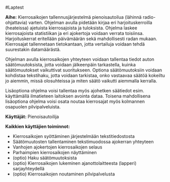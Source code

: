 #Laptest

**Aihe:** Kierrosaikojen tallennusjärjestelmä pienoisautoilua (lähinnä radio-ohjattavia) varten. Ohjelman avulla pidetään kirjaa eri harjoituskerroilla (heateissa) ajetuista kierrosajoista ja tuloksista. Ohjelma laskee kierrosajoista statistiikan ja eri ajokertoja voidaan verrata toisiinsa. Harjoituskerrat eritellään päivämäärän sekä mahdollisesti radan mukaan. Kierrosajat tallennetaan tietokantaan, jotta vertailuja voidaan tehdä suurestakin datamäärästä.

Ohjelman avulla kierrosaikojen yhteyteen voidaan tallentaa tiedot auton säätömuutoksista, jotta voidaan jälkeenpäin tarkastella, kuinka säätömuutokset vaikuttivat suoritukseen. Optiona säätömuutoksiin voidaan kohdistaa tekstihaku, jotta voidaan tarkistaa, onko vastaavaa säätöä kokeiltu jo aiemmin, missä olosuhteissa ja miten säätö vaikutti aiemmalla kerralla.

Lisäoptiona ohjelma voisi tallentaa myös ajohetken säätiedot esim. käyttämällä ilmatieteen laitoksen avointa dataa. Toisena mahdollisena lisäoptiona ohjelma voisi osata noutaa kierrosajat myös kolmannen osapuolen pilvipalveluista.

**Käyttäjät:** Pienoisautoilija

**Kaikkien käyttäjien toiminnot:**
* Kierrosaikojen syöttäminen järjestelmään tekstitiedostosta
* Säätömuutosten tallentaminen tekstimuodossa ajokerran yhteyteen
* Vanhojen ajokertojen kierrosaikojen selaus
* Parhaimpien kierrosaikojen näyttäminen
* (optio) Haku säätömuutoksista
* (optio) Kierrosaikojen lukeminen ajanottolaitteesta (lapperi) sarjayhteydellä
* (optio) Kierrosaikojen noutaminen pilvipalvelusta
